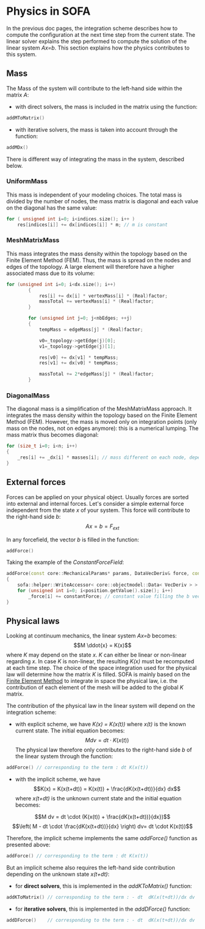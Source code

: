 Physics in SOFA
===============

In the previous doc pages, the integration scheme describes how to compute the configuration at the next time step from the current state. The linear solver explains the step performed to compute the solution of the linear system *Ax=b*. This section explains how the physics contributes to this system.

Mass
----

The Mass of the system will contribute to the left-hand side within the matrix *A*:

* with direct solvers, the mass is included in the matrix using the function:
``` cpp
addMToMatrix()
```
* with iterative solvers, the mass is taken into account through the function:
``` cpp
addMDx()
```

There is different way of integrating the mass in the system, described below.


### UniformMass ###

This mass is independent of your modeling choices. The total mass is divided by the number of nodes, the mass matrix is diagonal and each value on the diagonal has the same value:
``` cpp
for ( unsigned int i=0; i<indices.size(); i++ )
    res[indices[i]] += dx[indices[i]] * m; // m is constant
```


### MeshMatrixMass ###

This mass integrates the mass density within the topology based on the Finite Element Method (FEM). Thus, the mass is spread on the nodes and edges of the topology. A large element will therefore have a higher associated mass due to its volume:
``` cpp
for (unsigned int i=0; i<dx.size(); i++)
        {
            res[i] += dx[i] * vertexMass[i] * (Real)factor;
            massTotal += vertexMass[i] * (Real)factor;
        }

        for (unsigned int j=0; j<nbEdges; ++j)
        {
            tempMass = edgeMass[j] * (Real)factor;

            v0=_topology->getEdge(j)[0];
            v1=_topology->getEdge(j)[1];

            res[v0] += dx[v1] * tempMass;
            res[v1] += dx[v0] * tempMass;

            massTotal += 2*edgeMass[j] * (Real)factor;
        }
```

### DiagonalMass ###

The diagonal mass is a simplification of the MeshMatrixMass approach. It integrates the mass density within the topology based on the Finite Element Method (FEM). However, the mass is moved only on integration points (only mass on the nodes, not on edges anymore): this is a numerical lumping. The mass matrix thus becomes diagonal:
``` cpp
for (size_t i=0; i<n; i++)
{
    _res[i] += _dx[i] * masses[i]; // mass different on each node, depending on the topology
}
```



External forces
---------------

Forces can be applied on your physical object. Usually forces are sorted into external and internal forces. Let's consider a simple external force independent from the state *x* of your system. This force will contribute to the right-hand side *b*:
$$Ax=b=F_{ext}$$

In any forcefield, the vector *b* is filled in the function:
``` cpp
addForce()
```

Taking the example of the *ConstantForceField*:
``` cpp
addForce(const core::MechanicalParams* params, DataVecDeriv& force, const DataVecCoord& position, const DataVecDeriv&)
{
    sofa::helper::WriteAccessor< core::objectmodel::Data< VecDeriv > > _force = force;
	for (unsigned int i=0; i<position.getValue().size(); i++)
		_force[i] += constantForce; // constant value filling the b vector
}
```


Physical laws
-------------

Looking at continuum mechanics, the linear system *Ax=b* becomes:
$$M \ddot{x} = K(x)$$
where *K* may depend on the state *x*. *K* can either be linear or non-linear regarding *x*. In case *K* is non-linear, the resulting *K(x)* must be recomputed at each time step. The choice of the space integration used for the physical law will determine how the matrix *K* is filled. SOFA is mainly based on the [Finite Element Method](https://en.wikipedia.org/wiki/Finite_element_method) to integrate in space the physical law, i.e. the contribution of each element of the mesh will be added to the global *K* matrix.

The contribution of the physical law in the linear system will depend on the integration scheme:

* with explicit scheme, we have *K(x) = K(x(t))* where *x(t)* is the known current state. The initial equation becomes:
$$M dv = dt \cdot K(x(t))$$
The physical law therefore only contributes to the right-hand side *b* of the linear system through the function:
``` cpp
addForce() // corresponding to the term : dt K(x(t))
```

* with the implicit scheme, we have $$K(x) = K(x(t+dt)) = K(x(t)) + \frac{dK(x(t+dt))}{dx} dx$$ where *x(t+dt)* is the unknown current state and the initial equation becomes:

$$M dv = dt \cdot (K(x(t)) + \frac{dK(x(t+dt))}{dx})$$
$$\left( M - dt \cdot \frac{dK(x(t+dt))}{dx} \right) dv= dt \cdot K(x(t))$$

Therefore, the implicit scheme implements the same *addForce()* function as presented above:
``` cpp
addForce() // corresponding to the term : dt K(x(t))
```

But an implicit scheme also requires the left-hand side contribution depending on the unknown state *x(t+dt)*:
* for **direct solvers**, this is implemented in the *addKToMatrix()* function:
``` cpp
addKToMatrix() // corresponding to the term : - dt  dK(x(t+dt))/dx dv
```
* for **iterative solvers**, this is implemented in the *addDForce()* function:
``` cpp
addDForce()    // corresponding to the term : - dt  dK(x(t+dt))/dx dv
```